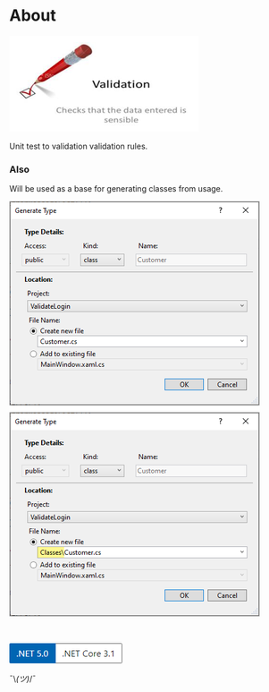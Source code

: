﻿# About

![img](assets/validation.png)

Unit test to validation validation rules.

### Also

Will be used as a base for generating classes from usage.

![img](assets/generateClass.png)

</br>

![img](assets/Versions.png)

 ¯\\_(ツ)_/¯
